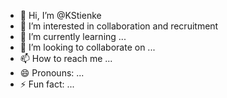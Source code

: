 - 👋 Hi, I’m @KStienke
- 👀 I’m interested in collaboration and recruitment
- 🌱 I’m currently learning ...
- 💞️ I’m looking to collaborate on ...
- 📫 How to reach me ...
- 😄 Pronouns: ...
- ⚡ Fun fact: ...

<!---
KStienke/KStienke is a ✨ special ✨ repository because its `README.md` (this file) appears on your GitHub profile.
You can click the Preview link to take a look at your changes.
--->
